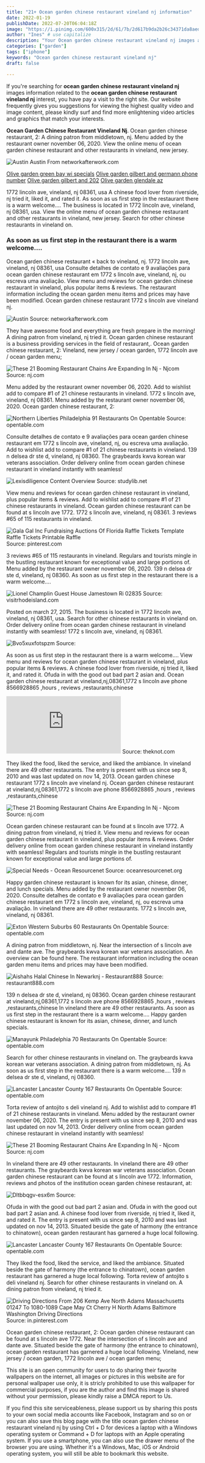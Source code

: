 ```yaml
---
title: "21+ Ocean garden chinese restaurant vineland nj information"
date: 2022-01-19
publishDate: 2022-07-20T06:04:18Z
image: "https://i.pinimg.com/600x315/2d/61/7b/2d617b9da2b26c34371da8aed111e9d4.jpg"
author: "Ines" # use capitalize
description: "Your Ocean garden chinese restaurant vineland nj images are available in this site. Ocean garden chinese restaurant vineland nj are a topic that is being searched for and liked by netizens now. You can Get the Ocean garden chinese restaurant vineland nj files here. Find and Download all free photos."
categories: ["garden"]
tags: ["iphone"]
keywords: "Ocean garden chinese restaurant vineland nj"
draft: false

---
```


If you're searching for **ocean garden chinese restaurant vineland nj** images information related to the **ocean garden chinese restaurant vineland nj** interest, you have pay a visit to the right  site.  Our website frequently  gives you  suggestions  for viewing  the highest  quality video and image  content, please kindly surf and find more enlightening video articles and graphics  that match your interests.

**Ocean Garden Chinese Restaurant Vineland Nj**. Ocean garden chinese restaurant, 2: A dining patron from middletown, nj. Menu added by the restaurant owner november 06, 2020. View the online menu of ocean garden chinese restaurant and other restaurants in vineland, new jersey.

![Austin](https://networkafterwork.com/uploads/1636387819.jpg "Austin")
Austin From networkafterwork.com

[Olive garden green bay wi specials](/olive-garden-green-bay-wi-specials/)
[Olive garden gilbert and germann phone number](/olive-garden-gilbert-and-germann-phone-number/)
[Olive garden gilbert and 202](/olive-garden-gilbert-and-202/)
[Olive garden glendale az](/olive-garden-glendale-az/)

1772 lincoln ave, vineland, nj 08361, usa A chinese food lover from riverside, nj tried it, liked it, and rated it. As soon as us first step in the restaurant there is a warm welcome…. The business is located in 1772 lincoln ave, vineland, nj 08361, usa. View the online menu of ocean garden chinese restaurant and other restaurants in vineland, new jersey. Search for other chinese restaurants in vineland on.

### As soon as us first step in the restaurant there is a warm welcome….

Ocean garden chinese restaurant « back to vineland, nj. 1772 lincoln ave, vineland, nj 08361, usa Consulte detalhes de contato e 9 avaliações para ocean garden chinese restaurant em 1772 s lincoln ave, vineland, nj, ou escreva uma avaliação. View menu and reviews for ocean garden chinese restaurant in vineland, plus popular items &amp; reviews. The restaurant information including the ocean garden menu items and prices may have been modified. Ocean garden chinese restaurant 1772 s lincoln ave vineland nj.


![Austin](https://networkafterwork.com/uploads/1636387819.jpg "Austin")
Source: networkafterwork.com

They have awesome food and everything are fresh prepare in the morning! A dining patron from vineland, nj tried it. Ocean garden chinese restaurant is a business providing services in the field of restaurant,. Ocean garden chinese restaurant, 2: Vineland, new jersey / ocean garden, 1772 lincoln ave / ocean garden menu;

![These 21 Booming Restaurant Chains Are Expanding In Nj - Njcom](https://advancelocal-adapter-image-uploads.s3.amazonaws.com/image.nj.com/home/njo-media/width2048/img/ledgerupdates_impact/photo/2017/09/08/23380397-standard.jpg "These 21 Booming Restaurant Chains Are Expanding In Nj - Njcom")
Source: nj.com

Menu added by the restaurant owner november 06, 2020. Add to wishlist add to compare #1 of 21 chinese restaurants in vineland. 1772 s lincoln ave, vineland, nj 08361. Menu added by the restaurant owner november 06, 2020. Ocean garden chinese restaurant, 2:

![Northern Liberties Philadelphia 91 Restaurants On Opentable](https://images.otstatic.com/prod1/32712567/5/medium.jpg "Northern Liberties Philadelphia 91 Restaurants On Opentable")
Source: opentable.com

Consulte detalhes de contato e 9 avaliações para ocean garden chinese restaurant em 1772 s lincoln ave, vineland, nj, ou escreva uma avaliação. Add to wishlist add to compare #1 of 21 chinese restaurants in vineland. 139 n delsea dr ste d, vineland, nj 08360. The graybeards kwva korean war veterans association. Order delivery online from ocean garden chinese restaurant in vineland instantly with seamless!

![Lexisdiligence Content Overview](https://s3.studylib.net/store/data/008084313_1-c38613c575affc0b41ce0fc955b72a4f-768x994.png "Lexisdiligence Content Overview")
Source: studylib.net

View menu and reviews for ocean garden chinese restaurant in vineland, plus popular items &amp; reviews. Add to wishlist add to compare #1 of 21 chinese restaurants in vineland. Ocean garden chinese restaurant can be found at s lincoln ave 1772. 1772 s lincoln ave, vineland, nj 08361. 3 reviews #65 of 115 restaurants in vineland.

![Gala Gal Inc Fundraising Auctions Of Florida Raffle Tickets Template Raffle Tickets Printable Raffle](https://i.pinimg.com/originals/62/03/3a/62033a3e2803cf1f7649a24807eea93e.jpg "Gala Gal Inc Fundraising Auctions Of Florida Raffle Tickets Template Raffle Tickets Printable Raffle")
Source: pinterest.com

3 reviews #65 of 115 restaurants in vineland. Regulars and tourists mingle in the bustling restaurant known for exceptional value and large portions of. Menu added by the restaurant owner november 06, 2020. 139 n delsea dr ste d, vineland, nj 08360. As soon as us first step in the restaurant there is a warm welcome….

![Lionel Champlin Guest House Jamestown Ri 02835](https://assets.simpleviewinc.com/simpleview/image/upload/crm/rhodeisland/Lionel-Champlin-Guest-House-welcome_685C3EFB-5056-A36A-096DE7641C6DA232-685c3d925056a36_685c45ae-5056-a36a-096638bfef718276.jpg "Lionel Champlin Guest House Jamestown Ri 02835")
Source: visitrhodeisland.com

Posted on march 27, 2015. The business is located in 1772 lincoln ave, vineland, nj 08361, usa. Search for other chinese restaurants in vineland on. Order delivery online from ocean garden chinese restaurant in vineland instantly with seamless! 1772 s lincoln ave, vineland, nj 08361.

![Bvo5xuxfotspzm](https://maps.wikimedia.org/img/osm-intl,10,28.44592,-81.39554,270x200.png?lang=en&amp;domain=en.wikipedia.org&amp;title=The+Florida+Mall&amp;groups=_3ca45f84ef18586862f24ca800dd4ea087fb8d7d "Bvo5xuxfotspzm")
Source: 

As soon as us first step in the restaurant there is a warm welcome…. View menu and reviews for ocean garden chinese restaurant in vineland, plus popular items &amp; reviews. A chinese food lover from riverside, nj tried it, liked it, and rated it. Ofuda in with the good out bad part 2 asian and. Ocean garden chinese restaurant at vineland,nj,08361,1772 s lincoln ave phone 8566928865 ,hours , reviews ,restaurants,chinese

![Wedding Venues In South Jersey Nj - The Knot](https://media-api.xogrp.com/images/02500ce8-ad0f-4437-9dca-78e9f96799c9~rs_400.h "Wedding Venues In South Jersey Nj - The Knot")
Source: theknot.com

They liked the food, liked the service, and liked the ambiance. In vineland there are 49 other restaurants. The entry is present with us since sep 8, 2010 and was last updated on nov 14, 2013. Ocean garden chinese restaurant 1772 s lincoln ave vineland nj. Ocean garden chinese restaurant at vineland,nj,08361,1772 s lincoln ave phone 8566928865 ,hours , reviews ,restaurants,chinese

![These 21 Booming Restaurant Chains Are Expanding In Nj - Njcom](https://advancelocal-adapter-image-uploads.s3.amazonaws.com/image.nj.com/home/njo-media/width2048/img/ledgerupdates_impact/photo/2017/09/10/23393187-standard.jpg "These 21 Booming Restaurant Chains Are Expanding In Nj - Njcom")
Source: nj.com

Ocean garden chinese restaurant can be found at s lincoln ave 1772. A dining patron from vineland, nj tried it. View menu and reviews for ocean garden chinese restaurant in vineland, plus popular items &amp; reviews. Order delivery online from ocean garden chinese restaurant in vineland instantly with seamless! Regulars and tourists mingle in the bustling restaurant known for exceptional value and large portions of.

![Special Needs - Ocean Resourcenet](https://www.oceanresourcenet.org/rnOcean/cache/file/A3ECCCAC-5056-A830-8C61925BBA63606F_medium.jpg "Special Needs - Ocean Resourcenet")
Source: oceanresourcenet.org

Happy garden chinese restaurant is known for its asian, chinese, dinner, and lunch specials. Menu added by the restaurant owner november 06, 2020. Consulte detalhes de contato e 9 avaliações para ocean garden chinese restaurant em 1772 s lincoln ave, vineland, nj, ou escreva uma avaliação. In vineland there are 49 other restaurants. 1772 s lincoln ave, vineland, nj 08361.

![Exton Western Suburbs 60 Restaurants On Opentable](https://resizer.otstatic.com/v2/photos/wide-medium/3/31194416.jpg "Exton Western Suburbs 60 Restaurants On Opentable")
Source: opentable.com

A dining patron from middletown, nj. Near the intersection of s lincoln ave and dante ave. The graybeards kwva korean war veterans association. An overview can be found here. The restaurant information including the ocean garden menu items and prices may have been modified.

![Aishahs Halal Chinese In Newarknj - Restaurant888](https://file.restaurant888.com/yimgs/26316.jpg_1.jpg "Aishahs Halal Chinese In Newarknj - Restaurant888")
Source: restaurant888.com

139 n delsea dr ste d, vineland, nj 08360. Ocean garden chinese restaurant at vineland,nj,08361,1772 s lincoln ave phone 8566928865 ,hours , reviews ,restaurants,chinese In vineland there are 49 other restaurants. As soon as us first step in the restaurant there is a warm welcome…. Happy garden chinese restaurant is known for its asian, chinese, dinner, and lunch specials.

![Manayunk Philadelphia 70 Restaurants On Opentable](https://resizer.otstatic.com/v2/photos/wide-medium/2/32245941.jpg "Manayunk Philadelphia 70 Restaurants On Opentable")
Source: opentable.com

Search for other chinese restaurants in vineland on. The graybeards kwva korean war veterans association. A dining patron from middletown, nj. As soon as us first step in the restaurant there is a warm welcome…. 139 n delsea dr ste d, vineland, nj 08360.

![Lancaster Lancaster County 167 Restaurants On Opentable](https://images.otstatic.com/prod1/42460225/2/medium.jpg "Lancaster Lancaster County 167 Restaurants On Opentable")
Source: opentable.com

Torta review of antojito s deli vineland nj. Add to wishlist add to compare #1 of 21 chinese restaurants in vineland. Menu added by the restaurant owner november 06, 2020. The entry is present with us since sep 8, 2010 and was last updated on nov 14, 2013. Order delivery online from ocean garden chinese restaurant in vineland instantly with seamless!

![These 21 Booming Restaurant Chains Are Expanding In Nj - Njcom](https://advancelocal-adapter-image-uploads.s3.amazonaws.com/image.nj.com/home/njo-media/width2048/img/ledgerupdates_impact/photo/2017/09/08/23380216-standard.jpg "These 21 Booming Restaurant Chains Are Expanding In Nj - Njcom")
Source: nj.com

In vineland there are 49 other restaurants. In vineland there are 49 other restaurants. The graybeards kwva korean war veterans association. Ocean garden chinese restaurant can be found at s lincoln ave 1772. Information, reviews and photos of the institution ocean garden chinese restaurant, at:

![Dltbbqgv-esx6m](https://resizer.otstatic.com/v2/photos/wide-medium/3/46879410.jpg "Dltbbqgv-esx6m")
Source: 

Ofuda in with the good out bad part 2 asian and. Ofuda in with the good out bad part 2 asian and. A chinese food lover from riverside, nj tried it, liked it, and rated it. The entry is present with us since sep 8, 2010 and was last updated on nov 14, 2013. Situated beside the gate of harmony (the entrance to chinatown), ocean garden restaurant has garnered a huge local following.

![Lancaster Lancaster County 167 Restaurants On Opentable](https://resizer.otstatic.com/v2/photos/wide-medium/1/32275123.jpg "Lancaster Lancaster County 167 Restaurants On Opentable")
Source: opentable.com

They liked the food, liked the service, and liked the ambiance. Situated beside the gate of harmony (the entrance to chinatown), ocean garden restaurant has garnered a huge local following. Torta review of antojito s deli vineland nj. Search for other chinese restaurants in vineland on. A dining patron from vineland, nj tried it.

![Driving Directions From 206 Kemp Ave North Adams Massachusetts 01247 To 1080-1089 Cape May Ct Cherry H North Adams Baltimore Washington Driving Directions](https://i.pinimg.com/600x315/2d/61/7b/2d617b9da2b26c34371da8aed111e9d4.jpg "Driving Directions From 206 Kemp Ave North Adams Massachusetts 01247 To 1080-1089 Cape May Ct Cherry H North Adams Baltimore Washington Driving Directions")
Source: in.pinterest.com

Ocean garden chinese restaurant, 2: Ocean garden chinese restaurant can be found at s lincoln ave 1772. Near the intersection of s lincoln ave and dante ave. Situated beside the gate of harmony (the entrance to chinatown), ocean garden restaurant has garnered a huge local following. Vineland, new jersey / ocean garden, 1772 lincoln ave / ocean garden menu;

This site is an open community for users to do sharing their favorite wallpapers on the internet, all images or pictures in this website are for personal wallpaper use only, it is stricly prohibited to use this wallpaper for commercial purposes, if you are the author and find this image is shared without your permission, please kindly raise a DMCA report to Us.

If you find this site serviceableness, please support us by sharing this posts to your own social media accounts like Facebook, Instagram and so on or you can also save this blog page with the title ocean garden chinese restaurant vineland nj by using Ctrl + D for devices a laptop with a Windows operating system or Command + D for laptops with an Apple operating system. If you use a smartphone, you can also use the drawer menu of the browser you are using. Whether it's a Windows, Mac, iOS or Android operating system, you will still be able to bookmark this website.
